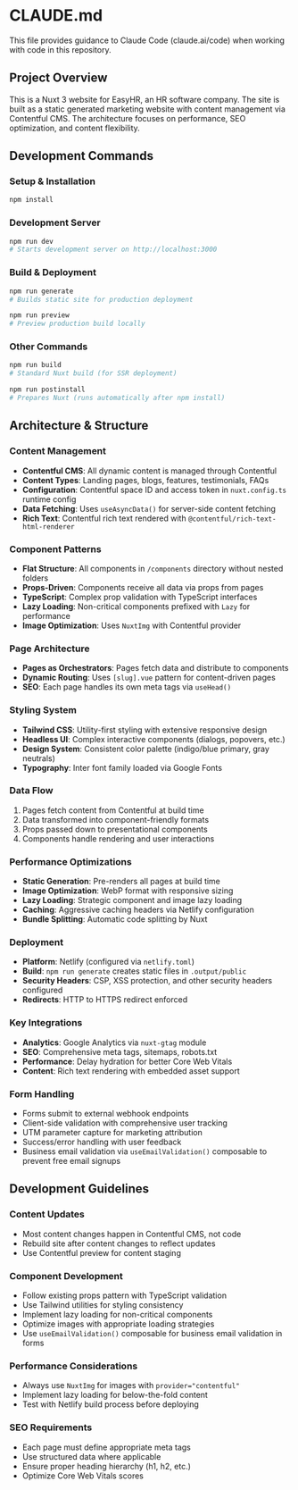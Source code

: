 # CLAUDE.md

This file provides guidance to Claude Code (claude.ai/code) when working with code in this repository.

## Project Overview

This is a Nuxt 3 website for EasyHR, an HR software company. The site is built as a static generated marketing website with content management via Contentful CMS. The architecture focuses on performance, SEO optimization, and content flexibility.

## Development Commands

### Setup & Installation
```bash
npm install
```

### Development Server
```bash
npm run dev
# Starts development server on http://localhost:3000
```

### Build & Deployment
```bash
npm run generate
# Builds static site for production deployment

npm run preview
# Preview production build locally
```

### Other Commands
```bash
npm run build
# Standard Nuxt build (for SSR deployment)

npm run postinstall
# Prepares Nuxt (runs automatically after npm install)
```

## Architecture & Structure

### Content Management
- **Contentful CMS**: All dynamic content is managed through Contentful
- **Content Types**: Landing pages, blogs, features, testimonials, FAQs
- **Configuration**: Contentful space ID and access token in `nuxt.config.ts` runtime config
- **Data Fetching**: Uses `useAsyncData()` for server-side content fetching
- **Rich Text**: Contentful rich text rendered with `@contentful/rich-text-html-renderer`

### Component Patterns
- **Flat Structure**: All components in `/components` directory without nested folders
- **Props-Driven**: Components receive all data via props from pages
- **TypeScript**: Complex prop validation with TypeScript interfaces
- **Lazy Loading**: Non-critical components prefixed with `Lazy` for performance
- **Image Optimization**: Uses `NuxtImg` with Contentful provider

### Page Architecture
- **Pages as Orchestrators**: Pages fetch data and distribute to components
- **Dynamic Routing**: Uses `[slug].vue` pattern for content-driven pages
- **SEO**: Each page handles its own meta tags via `useHead()`

### Styling System
- **Tailwind CSS**: Utility-first styling with extensive responsive design
- **Headless UI**: Complex interactive components (dialogs, popovers, etc.)
- **Design System**: Consistent color palette (indigo/blue primary, gray neutrals)
- **Typography**: Inter font family loaded via Google Fonts

### Data Flow
1. Pages fetch content from Contentful at build time
2. Data transformed into component-friendly formats
3. Props passed down to presentational components
4. Components handle rendering and user interactions

### Performance Optimizations
- **Static Generation**: Pre-renders all pages at build time
- **Image Optimization**: WebP format with responsive sizing
- **Lazy Loading**: Strategic component and image lazy loading
- **Caching**: Aggressive caching headers via Netlify configuration
- **Bundle Splitting**: Automatic code splitting by Nuxt

### Deployment
- **Platform**: Netlify (configured via `netlify.toml`)
- **Build**: `npm run generate` creates static files in `.output/public`
- **Security Headers**: CSP, XSS protection, and other security headers configured
- **Redirects**: HTTP to HTTPS redirect enforced

### Key Integrations
- **Analytics**: Google Analytics via `nuxt-gtag` module
- **SEO**: Comprehensive meta tags, sitemaps, robots.txt
- **Performance**: Delay hydration for better Core Web Vitals
- **Content**: Rich text rendering with embedded asset support

### Form Handling
- Forms submit to external webhook endpoints
- Client-side validation with comprehensive user tracking
- UTM parameter capture for marketing attribution
- Success/error handling with user feedback
- Business email validation via `useEmailValidation()` composable to prevent free email signups

## Development Guidelines

### Content Updates
- Most content changes happen in Contentful CMS, not code
- Rebuild site after content changes to reflect updates
- Use Contentful preview for content staging

### Component Development
- Follow existing props pattern with TypeScript validation
- Use Tailwind utilities for styling consistency
- Implement lazy loading for non-critical components
- Optimize images with appropriate loading strategies
- Use `useEmailValidation()` composable for business email validation in forms

### Performance Considerations
- Always use `NuxtImg` for images with `provider="contentful"`
- Implement lazy loading for below-the-fold content
- Test with Netlify build process before deploying

### SEO Requirements
- Each page must define appropriate meta tags
- Use structured data where applicable
- Ensure proper heading hierarchy (h1, h2, etc.)
- Optimize Core Web Vitals scores